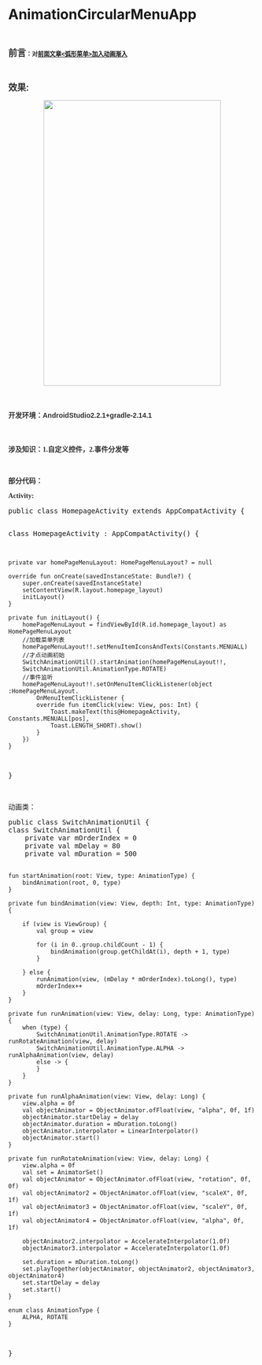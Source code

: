 # AnimationCircularMenuApp
<!-- Baidu Button BEGIN -->
<div id="article_content" class="article_content tracking-ad" data-mod=popu_307  data-dsm = "post" >

<p><span style="color:rgb(51,51,51); font-family:Arial; font-size:14px"><strong><span style="font-size:12px"><br>
</span></strong></span></p>
<p><span style="color:rgb(51,51,51); font-family:Arial"><strong><span style="font-size:18px">前言</span></strong></span><span style="color:rgb(51,51,51); font-family:Arial; font-size:12px"><strong>：</strong></span><span style="color:rgb(51,51,51); font-family:Arial"><strong><span style="font-size:12px">对<a target="_blank" href="http://blog.csdn.net/zhh_csdn_ard/article/details/65443866">前面文章&lt;弧形菜单&gt;加入动画渐入</a></span></strong></span></p>
<p><span style="color:rgb(51,51,51); font-family:Arial"><strong><br>
</strong></span></p>
<p><span style="color:rgb(51,51,51); font-family:Arial"><strong><span style="font-size:18px">效果:</span></strong></span></p>
<p style="text-align:center"><span style="color:rgb(51,51,51); font-family:Arial"><strong><span style="font-size:18px"><img src="http://img.blog.csdn.net/20170615100440289?watermark/2/text/aHR0cDovL2Jsb2cuY3Nkbi5uZXQvemhoX2NzZG5fYXJk/font/5a6L5L2T/fontsize/400/fill/I0JBQkFCMA==/dissolve/70/gravity/Center" width="360" height="580" alt=""><br>
</span></strong></span></p>
<p><span style="color:rgb(51,51,51); font-family:Arial"><strong><span style="font-size:18px"><br>
</span></strong></span></p>
<p><span style="color:rgb(51,51,51); font-family:Arial"><strong><span style="color:rgb(51,51,51); font-family:&quot;Microsoft YaHei&quot;,Arial"><span style="font-size:14px">开发环境：AndroidStudio2.2.1&#43;gradle-2.14.1</span></span><br>
</strong></span></p>
<p><span style="color:rgb(51,51,51); font-family:Arial"><strong><span style="font-size:18px"><br>
</span></strong></span></p>
<p><span><span><span style="color:rgb(51,51,51); font-family:Arial"><strong><span style="color:rgb(51,51,51); font-family:&quot;Microsoft YaHei&quot;,Arial"><span style="font-size:14px"><span style="font-family:SimHei"><strong>涉及知识：</strong></span><span style="font-family:SimHei">1.自定义控件，</span><span style="font-family:SimHei">2.事件分发等</span></span></span><br>
</strong></span></span></span></p>
<p><span><span><span style="color:rgb(51,51,51); font-family:Arial"><strong><span style="font-size:18px"><span style="color:rgb(51,51,51); font-family:&quot;Microsoft YaHei&quot;,Arial; font-size:14px"><span style="font-family:SimHei"><br>
</span></span></span></strong></span></span></span></p>
<p><span><span><span style="color:rgb(51,51,51); font-family:Arial; font-weight:bold"><span style="color:rgb(51,51,51); font-family:&quot;Microsoft YaHei&quot;,Arial"><span style="font-family:SimHei"><span style="color:rgb(51,51,51); font-family:&quot;Microsoft YaHei&quot;,Arial"><span style="font-family:SimHei"><span style="font-size:14px">部分代码：</span></span></span><br>
</span></span></span></span></span></p>
<p><span><span><span style="color:rgb(51,51,51); font-family:Arial"><strong><span style="font-size:18px"><span style="color:rgb(51,51,51); font-family:&quot;Microsoft YaHei&quot;,Arial; font-size:14px"><span style="font-family:SimHei">Activity:</span></span></span></strong></span></span></span></p>
<p><span><span><span style="color:rgb(51,51,51); font-family:Arial"><strong><span style="font-size:18px"><span style="color:rgb(51,51,51); font-family:&quot;Microsoft YaHei&quot;,Arial; font-size:14px"><span style="font-family:SimHei"></span></span></span></strong></span></span></span><pre name="code" class="java">public class HomepageActivity extends AppCompatActivity {

class HomepageActivity : AppCompatActivity() {

    private var homePageMenuLayout: HomePageMenuLayout? = null

    override fun onCreate(savedInstanceState: Bundle?) {
        super.onCreate(savedInstanceState)
        setContentView(R.layout.homepage_layout)
        initLayout()
    }

    private fun initLayout() {
        homePageMenuLayout = findViewById(R.id.homepage_layout) as HomePageMenuLayout
        //加载菜单列表
        homePageMenuLayout!!.setMenuItemIconsAndTexts(Constants.MENUALL)
        //才点动画初始
        SwitchAnimationUtil().startAnimation(homePageMenuLayout!!,
        SwitchAnimationUtil.AnimationType.ROTATE)
        //事件监听
        homePageMenuLayout!!.setOnMenuItemClickListener(object :HomePageMenuLayout.
            OnMenuItemClickListener {
            override fun itemClick(view: View, pos: Int) {
                Toast.makeText(this@HomepageActivity, Constants.MENUALL[pos], 
                Toast.LENGTH_SHORT).show()
            }
        })
    }

}
   </pre><br>
动画类：</p>
<p><span><span><span style="color:rgb(51,51,51); font-family:Arial"><strong><span style="font-size:18px"><span style="color:rgb(51,51,51); font-family:&quot;Microsoft YaHei&quot;,Arial; font-size:14px"><span style="font-family:SimHei"></span></span></span></strong></span></span></span><pre name="code" class="java">public class SwitchAnimationUtil {
class SwitchAnimationUtil {
    private var mOrderIndex = 0
    private val mDelay = 80
    private val mDuration = 500

    fun startAnimation(root: View, type: AnimationType) {
        bindAnimation(root, 0, type)
    }

    private fun bindAnimation(view: View, depth: Int, type: AnimationType) {

        if (view is ViewGroup) {
            val group = view

            for (i in 0..group.childCount - 1) {
                bindAnimation(group.getChildAt(i), depth + 1, type)
            }

        } else {
            runAnimation(view, (mDelay * mOrderIndex).toLong(), type)
            mOrderIndex++
        }
    }

    private fun runAnimation(view: View, delay: Long, type: AnimationType) {
        when (type) {
            SwitchAnimationUtil.AnimationType.ROTATE -> runRotateAnimation(view, delay)
            SwitchAnimationUtil.AnimationType.ALPHA -> runAlphaAnimation(view, delay)
            else -> {
            }
        }
    }

    private fun runAlphaAnimation(view: View, delay: Long) {
        view.alpha = 0f
        val objectAnimator = ObjectAnimator.ofFloat(view, "alpha", 0f, 1f)
        objectAnimator.startDelay = delay
        objectAnimator.duration = mDuration.toLong()
        objectAnimator.interpolator = LinearInterpolator()
        objectAnimator.start()
    }

    private fun runRotateAnimation(view: View, delay: Long) {
        view.alpha = 0f
        val set = AnimatorSet()
        val objectAnimator = ObjectAnimator.ofFloat(view, "rotation", 0f, 0f)
        val objectAnimator2 = ObjectAnimator.ofFloat(view, "scaleX", 0f, 1f)
        val objectAnimator3 = ObjectAnimator.ofFloat(view, "scaleY", 0f, 1f)
        val objectAnimator4 = ObjectAnimator.ofFloat(view, "alpha", 0f, 1f)

        objectAnimator2.interpolator = AccelerateInterpolator(1.0f)
        objectAnimator3.interpolator = AccelerateInterpolator(1.0f)

        set.duration = mDuration.toLong()
        set.playTogether(objectAnimator, objectAnimator2, objectAnimator3, objectAnimator4)
        set.startDelay = delay
        set.start()
    }

    enum class AnimationType {
        ALPHA, ROTATE
    }
}
</pre><br>
<br>
</p> 
</div>

<!-- Baidu Button END -->


